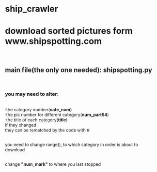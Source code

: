 # ship_crawler
<h1>download sorted pictures form www.shipspotting.com </h1><br>
<h2><b>main file(the only one needed): shipspotting.py</b></h2><br>

<h3>you may need to alter:</h3><br>
·the category number(<b>cate_num)</b><br>
·the pic number for different category(<b>num_part54</b>)<br>
·the title of each category(<b>title</b>)<br>
if they changed<br>
they can be rematched by the code with #<br><br>

you need to change range(), to which category in order is about to download<br><br>

change <b>"num_mark"</b> to where you last stopped
